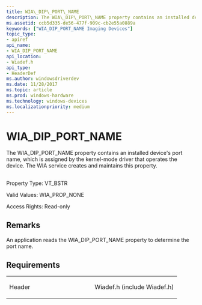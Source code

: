 ```yaml
---
title: WIA\_DIP\_PORT\_NAME
description: The WIA\_DIP\_PORT\_NAME property contains an installed device's port name, which is assigned by the kernel-mode driver that operates the device. The WIA service creates and maintains this property.
ms.assetid: ccb5d335-de56-477f-909c-cb2e55a0889a
keywords: ["WIA_DIP_PORT_NAME Imaging Devices"]
topic_type:
- apiref
api_name:
- WIA_DIP_PORT_NAME
api_location:
- Wiadef.h
api_type:
- HeaderDef
ms.author: windowsdriverdev
ms.date: 11/28/2017
ms.topic: article
ms.prod: windows-hardware
ms.technology: windows-devices
ms.localizationpriority: medium
---
```


# WIA\_DIP\_PORT\_NAME


The WIA\_DIP\_PORT\_NAME property contains an installed device's port name, which is assigned by the kernel-mode driver that operates the device. The WIA service creates and maintains this property.

## <span id="ddk_wia_dip_port_name_si"></span><span id="DDK_WIA_DIP_PORT_NAME_SI"></span>


Property Type: VT\_BSTR

Valid Values: WIA\_PROP\_NONE

Access Rights: Read-only

Remarks
-------

An application reads the WIA\_DIP\_PORT\_NAME property to determine the port name.

Requirements
------------

<table>
<colgroup>
<col width="50%" />
<col width="50%" />
</colgroup>
<tbody>
<tr class="odd">
<td><p>Header</p></td>
<td>Wiadef.h (include Wiadef.h)</td>
</tr>
</tbody>
</table>

 

 





